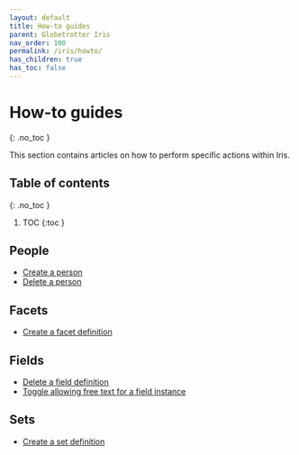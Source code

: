 ```yaml
---
layout: default
title: How-to guides
parent: Globetrotter Iris
nav_order: 100
permalink: /iris/howto/
has_children: true
has_toc: false
---
```


# How-to guides
{: .no_toc }

This section contains articles on how to perform specific actions within Iris.

## Table of contents
{: .no_toc }

1. TOC
{:toc }

## People

* [Create a person](/iris/howto/create-a-person/)
* [Delete a person](/iris/howto/delete-a-person/)

## Facets

* [Create a facet definition](/iris/howto/create-a-facet-definition/)

## Fields

* [Delete a field definition](/iris/howto/delete-a-field-definition/)
* [Toggle allowing free text for a field instance](/iris/howto/toggle-field-instance-allow-free-text/)

## Sets

* [Create a set definition](/iris/howto/create-a-set-definition/)